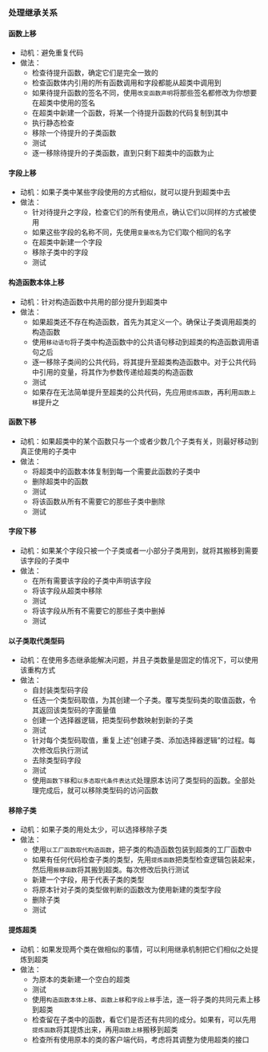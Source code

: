 ### 处理继承关系



#### 函数上移

- 动机：避免重复代码
- 做法：
  - 检查待提升函数，确定它们是完全一致的
  - 检查函数体内引用的所有函数调用和字段都能从超类中调用到
  - 如果待提升函数的签名不同，使用`改变函数声明`将那些签名都修改为你想要在超类中使用的签名
  - 在超类中新建一个函数，将某一个待提升函数的代码复制到其中
  - 执行静态检查
  - 移除一个待提升的子类函数
  - 测试
  - 逐一移除待提升的子类函数，直到只剩下超类中的函数为止


#### 字段上移

- 动机：如果子类中某些字段使用的方式相似，就可以提升到超类中去
- 做法：
  - 针对待提升之字段，检查它们的所有使用点，确认它们以同样的方式被使用
  - 如果这些字段的名称不同，先使用`变量改名`为它们取个相同的名字
  - 在超类中新建一个字段
  - 移除子类中的字段
  - 测试


#### 构造函数本体上移

- 动机：针对构造函数中共用的部分提升到超类中
- 做法：
  - 如果超类还不存在构造函数，首先为其定义一个。确保让子类调用超类的构造函数
  - 使用`移动语句`将子类中构造函数中的公共语句移动到超类的构造函数调用语句之后
  - 逐一移除子类间的公共代码，将其提升至超类构造函数中。对于公共代码中引用的变量，将其作为参数传递给超类的构造函数
  - 测试
  - 如果存在无法简单提升至超类的公共代码，先应用`提炼函数`，再利用`函数上移`提升之


#### 函数下移

- 动机：如果超类中的某个函数只与一个或者少数几个子类有关，则最好移动到真正使用的子类中
- 做法：
  - 将超类中的函数本体复制到每一个需要此函数的子类中
  - 删除超类中的函数
  - 测试
  - 将该函数从所有不需要它的那些子类中删除
  - 测试


#### 字段下移

- 动机：如果某个字段只被一个子类或者一小部分子类用到，就将其搬移到需要该字段的子类中
- 做法：
  - 在所有需要该字段的子类中声明该字段
  - 将该字段从超类中移除
  - 测试
  - 将该字段从所有不需要它的那些子类中删掉
  - 测试


#### 以子类取代类型码

- 动机：在使用多态继承能解决问题，并且子类数量是固定的情况下，可以使用该重构方式
- 做法：
  - 自封装类型码字段
  - 任选一个类型码取值，为其创建一个子类。覆写类型码类的取值函数，令其返回该类型码的字面量值
  - 创建一个选择器逻辑，把类型码参数映射到新的子类
  - 测试
  - 针对每个类型码取值，重复上述“创建子类、添加选择器逻辑”的过程。每次修改后执行测试
  - 去除类型码字段
  - 测试
  - 使用`函数下移`和`以多态取代条件表达式`处理原本访问了类型码的函数。全部处理完成后，就可以移除类型码的访问函数


#### 移除子类

- 动机：如果子类的用处太少，可以选择移除子类
- 做法：
  - 使用`以工厂函数取代构造函数`，把子类的构造函数包装到超类的工厂函数中
  - 如果有任何代码检查子类的类型，先用`提炼函数`把类型检查逻辑包装起来，然后用`搬移函数`将其搬到超类。每次修改后执行测试
  - 新建一个字段，用于代表子类的类型
  - 将原本针对子类的类型做判断的函数改为使用新建的类型字段
  - 删除子类
  - 测试


#### 提炼超类

- 动机：如果发现两个类在做相似的事情，可以利用继承机制把它们相似之处提炼到超类
- 做法：
  - 为原本的类新建一个空白的超类
  - 测试
  - 使用`构造函数本体上移`、`函数上移`和`字段上移`手法，逐一将子类的共同元素上移到超类
  - 检查留在子类中的函数，看它们是否还有共同的成分。如果有，可以先用`提炼函数`将其提炼出来，再用`函数上移`搬移到超类
  - 检查所有使用原本的类的客户端代码，考虑将其调整为使用超类的接口